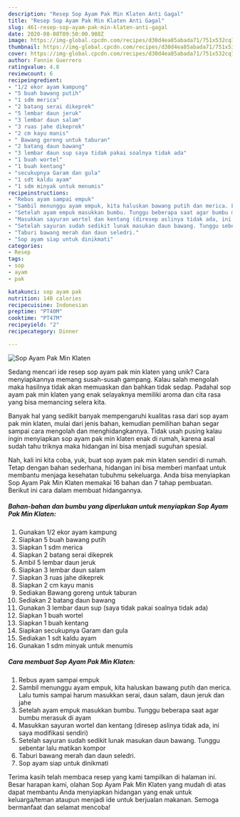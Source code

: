 ```yaml
---
description: "Resep Sop Ayam Pak Min Klaten Anti Gagal"
title: "Resep Sop Ayam Pak Min Klaten Anti Gagal"
slug: 461-resep-sop-ayam-pak-min-klaten-anti-gagal
date: 2020-08-08T09:50:00.988Z
image: https://img-global.cpcdn.com/recipes/d30d4ea85abada71/751x532cq70/sop-ayam-pak-min-klaten-foto-resep-utama.jpg
thumbnail: https://img-global.cpcdn.com/recipes/d30d4ea85abada71/751x532cq70/sop-ayam-pak-min-klaten-foto-resep-utama.jpg
cover: https://img-global.cpcdn.com/recipes/d30d4ea85abada71/751x532cq70/sop-ayam-pak-min-klaten-foto-resep-utama.jpg
author: Fannie Guerrero
ratingvalue: 4.8
reviewcount: 6
recipeingredient:
- "1/2 ekor ayam kampung"
- "5 buah bawang putih"
- "1 sdm merica"
- "2 batang serai dikeprek"
- "5 lembar daun jeruk"
- "3 lembar daun salam"
- "3 ruas jahe dikeprek"
- "2 cm kayu manis"
- " Bawang goreng untuk taburan"
- "2 batang daun bawang"
- "3 lembar daun sup saya tidak pakai soalnya tidak ada"
- "1 buah wortel"
- "1 buah kentang"
- "secukupnya Garam dan gula"
- "1 sdt kaldu ayam"
- "1 sdm minyak untuk menumis"
recipeinstructions:
- "Rebus ayam sampai empuk"
- "Sambil menunggu ayam empuk, kita haluskan bawang putih dan merica. Lalu tumis sampai harum masukkan serai, daun salam, daun jeruk dan jahe"
- "Setelah ayam empuk masukkan bumbu. Tunggu beberapa saat agar bumbu merasuk di ayam"
- "Masukkan sayuran wortel dan kentang (diresep aslinya tidak ada, ini saya modifikasi sendiri)"
- "Setelah sayuran sudah sedikit lunak masukan daun bawang. Tunggu sebentar lalu matikan kompor"
- "Taburi bawang merah dan daun seledri."
- "Sop ayam siap untuk dinikmati"
categories:
- Resep
tags:
- sop
- ayam
- pak

katakunci: sop ayam pak 
nutrition: 140 calories
recipecuisine: Indonesian
preptime: "PT40M"
cooktime: "PT47M"
recipeyield: "2"
recipecategory: Dinner

---
```



![Sop Ayam Pak Min Klaten](https://img-global.cpcdn.com/recipes/d30d4ea85abada71/751x532cq70/sop-ayam-pak-min-klaten-foto-resep-utama.jpg)

Sedang mencari ide resep sop ayam pak min klaten yang unik? Cara menyiapkannya memang susah-susah gampang. Kalau salah mengolah maka hasilnya tidak akan memuaskan dan bahkan tidak sedap. Padahal sop ayam pak min klaten yang enak selayaknya memiliki aroma dan cita rasa yang bisa memancing selera kita.



Banyak hal yang sedikit banyak mempengaruhi kualitas rasa dari sop ayam pak min klaten, mulai dari jenis bahan, kemudian pemilihan bahan segar sampai cara mengolah dan menghidangkannya. Tidak usah pusing kalau ingin menyiapkan sop ayam pak min klaten enak di rumah, karena asal sudah tahu triknya maka hidangan ini bisa menjadi suguhan spesial.


Nah, kali ini kita coba, yuk, buat sop ayam pak min klaten sendiri di rumah. Tetap dengan bahan sederhana, hidangan ini bisa memberi manfaat untuk membantu menjaga kesehatan tubuhmu sekeluarga. Anda bisa menyiapkan Sop Ayam Pak Min Klaten memakai 16 bahan dan 7 tahap pembuatan. Berikut ini cara dalam membuat hidangannya.

<!--inarticleads1-->

##### Bahan-bahan dan bumbu yang diperlukan untuk menyiapkan Sop Ayam Pak Min Klaten:

1. Gunakan 1/2 ekor ayam kampung
1. Siapkan 5 buah bawang putih
1. Siapkan 1 sdm merica
1. Siapkan 2 batang serai dikeprek
1. Ambil 5 lembar daun jeruk
1. Siapkan 3 lembar daun salam
1. Siapkan 3 ruas jahe dikeprek
1. Siapkan 2 cm kayu manis
1. Sediakan  Bawang goreng untuk taburan
1. Sediakan 2 batang daun bawang
1. Gunakan 3 lembar daun sup (saya tidak pakai soalnya tidak ada)
1. Siapkan 1 buah wortel
1. Siapkan 1 buah kentang
1. Siapkan secukupnya Garam dan gula
1. Sediakan 1 sdt kaldu ayam
1. Gunakan 1 sdm minyak untuk menumis




<!--inarticleads2-->

##### Cara membuat Sop Ayam Pak Min Klaten:

1. Rebus ayam sampai empuk
1. Sambil menunggu ayam empuk, kita haluskan bawang putih dan merica. Lalu tumis sampai harum masukkan serai, daun salam, daun jeruk dan jahe
1. Setelah ayam empuk masukkan bumbu. Tunggu beberapa saat agar bumbu merasuk di ayam
1. Masukkan sayuran wortel dan kentang (diresep aslinya tidak ada, ini saya modifikasi sendiri)
1. Setelah sayuran sudah sedikit lunak masukan daun bawang. Tunggu sebentar lalu matikan kompor
1. Taburi bawang merah dan daun seledri.
1. Sop ayam siap untuk dinikmati




Terima kasih telah membaca resep yang kami tampilkan di halaman ini. Besar harapan kami, olahan Sop Ayam Pak Min Klaten yang mudah di atas dapat membantu Anda menyiapkan hidangan yang enak untuk keluarga/teman ataupun menjadi ide untuk berjualan makanan. Semoga bermanfaat dan selamat mencoba!

